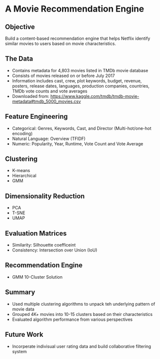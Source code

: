# A Movie Recommendation Engine

## Objective 
Build a content-based recommendation engine that helps Netflix identify similar movies to users based on movie characteristics.

## The Data 
* Contains metadata for 4,803 movies listed in TMDb movie database
* Consists of movies released on or before July 2017
* Information includes cast, crew, plot keywords, budget, revenue, posters, release dates, languages, production companies, countries, TMDb vote counts and vote averages 
* Downloaded from: https://www.kaggle.com/tmdb/tmdb-movie-metadata#tmdb_5000_movies.csv

## Feature Engineering 
* Categorical: Genres, Keywords, Cast, and Director (Multi-hot/one-hot encoding)
* Natural Language: Overview (TFIDF)
* Numeric: Popularity, Year, Runtime, Vote Count and Vote Average 

## Clustering 
* K-means 
* Hierarchical 
* GMM

## Dimensionality Reduction 
* PCA
* T-SNE
* UMAP

## Evaluation Matrices
* Similarity: Silhouette coefficeint 
* Consistency: Intersection over Union (IoU)

## Recommendation Engine 
* GMM 10-Cluster Solution 

## Summary 
* Used multiple clustering algorithms to unpack teh underlying pattern of movie data
* Grouped 4K+ movies into 10-15 clusters based on their characteristics 
* Evaluated algorithm performance from various perspectives 

## Future Work 
* Incorperate indivisual user rating data and build collaborative filtering system 

